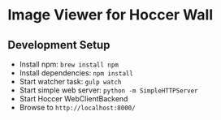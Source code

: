 # Image Viewer for Hoccer Wall

## Development Setup

* Install npm: `brew install npm`
* Install dependencies: `npm install`
* Start watcher task: `gulp watch`
* Start simple web server: `python -m SimpleHTTPServer`
* Start Hoccer WebClientBackend
* Browse to `http://localhost:8000/`
